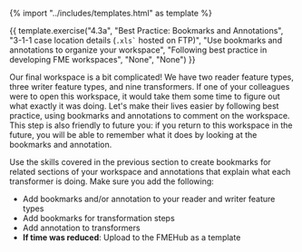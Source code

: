 {% import "../includes/templates.html" as template %}

{{ template.exercise("4.3a",
               "Best Practice: Bookmarks and Annotations",
               "3-1-1 case location details (<code>.xls`</code> hosted on FTP)",
               "Use bookmarks and annotations to organize your workspace",
               "Following best practice in developing FME workspaces",
               "None",
               "None")
}}

Our final workspace is a bit complicated! We have two reader feature types, three writer feature types, and nine transformers. If one of your colleagues were to open this workspace, it would take them some time to figure out what exactly it was doing. Let's make their lives easier by following best practice, using bookmarks and annotations to comment on the workspace. This step is also friendly to future you: if you return to this workspace in the future, you will be able to remember what it does by looking at the bookmarks and annotation.

Use the skills covered in the previous section to create bookmarks for related sections of your workspace and annotations that explain what each transformer is doing. Make sure you add the following:

- Add bookmarks and/or annotation to your reader and writer feature types
- Add bookmarks for transformation steps
- Add annotation to transformers
- **If time was reduced**: Upload to the FMEHub as a template

<!-- 35 mins, almost done -->
